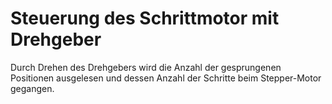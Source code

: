 # Steuerung des Schrittmotor mit Drehgeber

Durch Drehen des Drehgebers wird die Anzahl der gesprungenen Positionen ausgelesen und dessen Anzahl der Schritte beim Stepper-Motor gegangen.